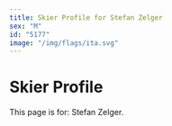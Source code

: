 ```yaml
---
title: Skier Profile for Stefan Zelger
sex: "M"
id: "5177"
image: "/img/flags/ita.svg" 
---
```


# Skier Profile

This page is for: Stefan Zelger.
    